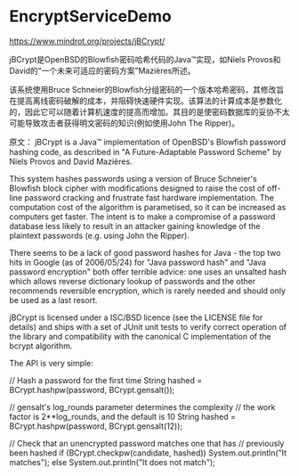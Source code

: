 # EncryptServiceDemo
https://www.mindrot.org/projects/jBCrypt/ 

jBCrypt是OpenBSD的Blowfish密码哈希代码的Java™实现，如Niels Provos和David的“一个未来可适应的密码方案”Mazières所述。

该系统使用Bruce Schneier的Blowfish分组密码的一个版本哈希密码，其修改旨在提高离线密码破解的成本，并阻碍快速硬件实现。该算法的计算成本是参数化的，因此它可以随着计算机速度的提高而增加。其目的是使密码数据库的妥协不太可能导致攻击者获得明文密码的知识(例如使用John The Ripper)。

原文：
jBCrypt is a Java™ implementation of OpenBSD's Blowfish password hashing code, as described in "A Future-Adaptable Password Scheme" by Niels Provos and David Mazières.

This system hashes passwords using a version of Bruce Schneier's Blowfish block cipher with modifications designed to raise the cost of off-line password cracking and frustrate fast hardware implementation. The computation cost of the algorithm is parametised, so it can be increased as computers get faster. The intent is to make a compromise of a password database less likely to result in an attacker gaining knowledge of the plaintext passwords (e.g. using John the Ripper).

There seems to be a lack of good password hashes for Java - the top two hits in Google (as of 2006/05/24) for "Java password hash" and "Java password encryption" both offer terrible advice: one uses an unsalted hash which allows reverse dictionary lookup of passwords and the other recommends reversible encryption, which is rarely needed and should only be used as a last resort.

jBCrypt is licensed under a ISC/BSD licence (see the LICENSE file for details) and ships with a set of JUnit unit tests to verify correct operation of the library and compatibility with the canonical C implementation of the bcrypt algorithm.

The API is very simple:

// Hash a password for the first time
String hashed = BCrypt.hashpw(password, BCrypt.gensalt());

// gensalt's log_rounds parameter determines the complexity
// the work factor is 2**log_rounds, and the default is 10
String hashed = BCrypt.hashpw(password, BCrypt.gensalt(12));

// Check that an unencrypted password matches one that has
// previously been hashed
if (BCrypt.checkpw(candidate, hashed))
	System.out.println("It matches");
else
	System.out.println("It does not match");
